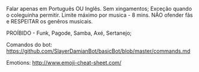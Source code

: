 Falar apenas em Português OU Inglês.
Sem xingamentos; Exceção quando o coleguinha permitir.
Limite máximo por musica - 8 mins.
NÃO ofender fãs e RESPEITAR os genêros musicais.

PROÍBIDO - Funk, Pagode, Samba, Axé, Sertanejo;


Comandos do bot: https://github.com/SlayerDamianBot/basicBot/blob/master/commands.md

Emotions: http://www.emoji-cheat-sheet.com/
